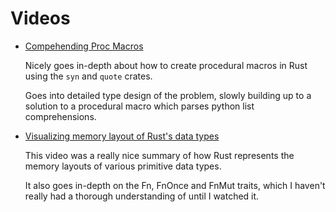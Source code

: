 # Videos

- [Compehending Proc Macros](https://www.youtube.com/watch?v=SMCRQj9Hbx8)

  Nicely goes in-depth about how to create procedural macros in Rust using the `syn` and `quote` crates.

  Goes into detailed type design of the problem, slowly building up to a solution to a procedural macro which parses python list comprehensions.

- [Visualizing memory layout of Rust's data types](https://www.youtube.com/watch?v=7_o-YRxf_cc)

  This video was a really nice summary of how Rust represents the memory layouts of various primitive data types.

  It also goes in-depth on the Fn, FnOnce and FnMut traits, which I haven't really had a thorough understanding of until I watched it.

